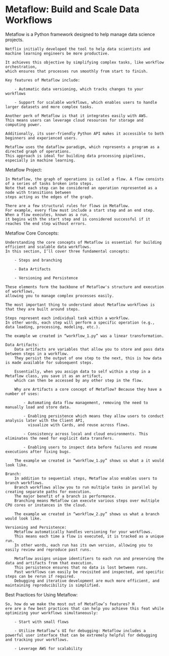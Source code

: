# Metaflow: Build and Scale Data Workflows

 Metaflow is a Python framework designed to help manage data science projects.

    Netflix initially developed the tool to help data scientists and machine learning engineers be more productive.

    It achieves this objective by simplifying complex tasks, like workflow orchestration,
    which ensures that processes run smoothly from start to finish.

    Key features of Metaflow include:
        
        - Automatic data versioning, which tracks changes to your workflows
        
        - Support for scalable workflows, which enables users to handle larger datasets and more complex tasks.

    Another perk of Metaflow is that it integrates easily with AWS.
    This means users can leverage cloud resources for storage and computing power.

    Additionally, its user-friendly Python API makes it accessible to both beginners and experienced users.

    Metaflow uses the dataflow paradigm, which represents a program as a directed graph of operations.
    This approach is ideal for building data processing pipelines, especially in machine learning.

Metaflow Project:

    In Metaflow, the graph of operations is called a flow. A flow consists of a series of tasks broken into steps.
    Note that each step can be considered an operation represented as a node with transitions between
    steps acting as the edges of the graph.

    There are a few structural rules for flows in Metaflow.
    For example, every flow must include a start step and an end step.
    When a flow executes, known as a run,
    it begins with the start step and is considered successful if it reaches the end step without errors.


Metaflow Core Concepts:
    
    Understanding the core concepts of Metaflow is essential for building efficient and scalable data workflows.
    In this section, I’ll cover three fundamental concepts:
        
        - Steps and branching

        - Data Artifacts

        - Versioning and Persistence

    These elements form the backbone of Metaflow's structure and execution of workflows,
    allowing you to manage complex processes easily.

    The most important thing to understand about Metaflow workflows is that they are built around steps.

    Steps represent each individual task within a workflow.
    In other words, each step will perform a specific operation (e.g., data loading, processing, modeling, etc.).

    The example we created in “workflow_1.py” was a linear transformation.

    Data Artifacts:
        Data artifacts are variables that allow you to store and pass data between steps in a workflow.
        They persist the output of one step to the next, this is how data is made available for subsequent steps.

        Essentially, when you assign data to self within a step in a Metaflow class, you save it as an artifact,
        which can then be accessed by any other step in the flow.

        Why are Artifacts a core concept of Metaflow? Because they have a number of uses:

            - Automating data flow management, removing the need to manually load and store data.

            - Enabling persistence which means they allow users to conduct analysis later with the Client API,
              visualize with Cards, and reuse across flows.

            - Consistency across local and cloud environments. This eliminates the need for explicit data transfers.

            - Enabling users to inspect data before failures and resume executions after fixing bugs.

        The example we created in “workflow_1.py” shows us what a it would look like.

    Branch:
        In addition to sequential steps, Metaflow also enables users to branch workflows.
        Branch workflows allow you to run multiple tasks in parallel by creating separate paths for execution.
        The major benefit of a branch is performance.
        Branching means Metaflow can execute various steps over multiple CPU cores or instances in the cloud.

        The example we created in “workflow_2.py” shows us what a branch would look like.

    Versioning and Persistence:
        Metaflow automatically handles versioning for your workflows.
        This means each time a flow is executed, it is tracked as a unique run.
        In other words, each run has its own version, allowing you to easily review and reproduce past runs.

        Metaflow assigns unique identifiers to each run and preserving the data and artifacts from that execution.
        This persistence ensures that no data is lost between runs.
        Past workflows can easily be revisited and inspected, and specific steps can be rerun if required.
        Debugging and iterative development are much more efficient, and maintaining reproducibility is simplified.

Best Practices for Using Metaflow:
    
    So, how do we make the most out of Metaflow’s features? H
    ere are a few best practices that can help you achieve this feat while optimizing your workflows simultaneously:
        
        - Start with small flows

        - Utilize Metaflow’s UI for debugging: Metaflow includes a powerful user interface that can be extremely helpful for debugging and tracking your workflows.

        - Leverage AWS for scalability